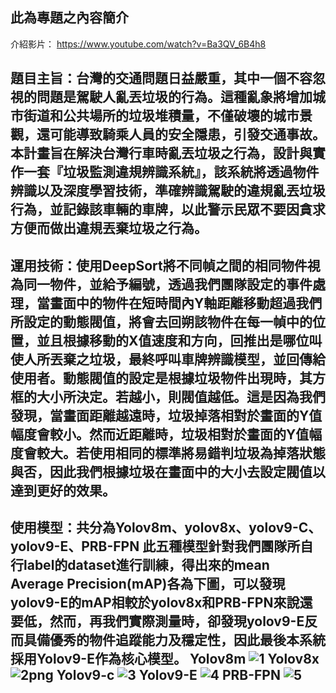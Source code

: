 ## 此為專題之內容簡介
介紹影片： https://www.youtube.com/watch?v=Ba3QV_6B4h8

題目主旨：台灣的交通問題日益嚴重，其中一個不容忽視的問題是駕駛人亂丟垃圾的行為。這種亂象將增加城市街道和公共場所的垃圾堆積量，不僅破壞的城市景觀，還可能導致騎乘人員的安全隱患，引發交通事故。本計畫旨在解決台灣行車時亂丟垃圾之行為，設計與實作一套『垃圾監測違規辨識系統』，該系統將透過物件辨識以及深度學習技術，準確辨識駕駛的違規亂丟垃圾行為，並記錄該車輛的車牌，以此警示民眾不要因貪求方便而做出違規丟棄垃圾之行為。
---
運用技術：使用DeepSort將不同幀之間的相同物件視為同一物件，並給予編號，透過我們團隊設定的事件處理，當畫面中的物件在短時間內Y軸距離移動超過我們所設定的動態閥值，將會去回朔該物件在每一幀中的位置，並且根據移動的X值速度和方向，回推出是哪位叫使人所丟棄之垃圾，最終呼叫車牌辨識模型，並回傳給使用者。動態閥值的設定是根據垃圾物件出現時，其方框的大小所決定。若越小，則閥值越低。這是因為我們發現，當畫面距離越遠時，垃圾掉落相對於畫面的Y值幅度會較小。然而近距離時，垃圾相對於畫面的Y值幅度會較大。若使用相同的標準將易錯判垃圾為掉落狀態與否，因此我們根據垃圾在畫面中的大小去設定閥值以達到更好的效果。
---
使用模型：共分為Yolov8m、yolov8x、yolov9-C、yolov9-E、PRB-FPN 此五種模型針對我們團隊所自行label的dataset進行訓練，得出來的mean Average Precision(mAP)各為下圖，可以發現yolov9-E的mAP相較於yolov8x和PRB-FPN來說還要低，然而，再我們實際測量時，卻發現yolov9-E反而具備優秀的物件追蹤能力及穩定性，因此最後本系統採用Yolov9-E作為核心模型。
Yolov8m
![1](https://github.com/user-attachments/assets/e2c9d2b3-7073-4e2f-a280-c799be4e86ac)
Yolov8x
![2png](https://github.com/user-attachments/assets/19ade3bc-41d7-405f-955a-8ae5fa533aa2)
Yolov9-c
![3](https://github.com/user-attachments/assets/7d05549a-7a12-427c-a10b-607c95396af2)
Yolov9-E
![4](https://github.com/user-attachments/assets/889e3320-7bb6-4143-9938-4818ab800947)
PRB-FPN
![5](https://github.com/user-attachments/assets/fa943149-cd99-4d89-9b4f-fa1042b8841c)
---

